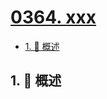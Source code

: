 # [0364. xxx](https://github.com/Tdahuyou/TNotes.leetcode/tree/main/notes/0364.%20xxx)

<!-- region:toc -->

- [1. 📝 概述](#1--概述)

<!-- endregion:toc -->

## 1. 📝 概述
